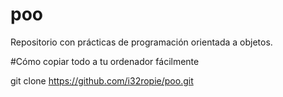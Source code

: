 poo
===

Repositorio con prácticas de programación orientada a objetos.

#Cómo copiar todo a tu ordenador fácilmente

git clone https://github.com/i32ropie/poo.git